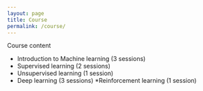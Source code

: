 ```yaml
---
layout: page
title: Course
permalink: /course/
---
```


Course content 
* Introduction to Machine learning (3 sessions) 
* Supervised learning (2 sessions) 
* Unsupervised learning (1 session) 
* Deep learning (3 sessions) 
*Reinforcement learning (1 session)

